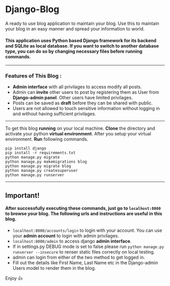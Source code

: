 # Django-Blog

A ready to use blog application to maintain your blog. Use this to maintain your blog in an easy manner and spread your information to world.

#### This application uses Python based Django framework for its backend and SQLite as local database. If you want to switch to another database type, you can do so by changing necessary files before running commands.
___

### Features of This Blog :
- **Admin interface** with all privilages to access modify all posts.
- Admin can **invite** other users to post by registering them as User from **Django-admin panel**. Other users have limited privilages.
- Posts can be saved as **draft** before they can be shared with public.
- Users are not allowed to touch sensitive information without logging in and without having sufficient privilages.

___
To get this blog **running** on your local machine. **Clone** the directory and activate your python **virtual environment**. After you setup your virtual environment. **Run** following commands.

    pip install django
    pip install -r requirements.txt
    python manage.py migrate
    python manage.py makemigrations blog
    python manage.py migrate blog
    python manage.py createsuperuser
    python manage.py runserver
___
## Important!

#### After successfully executing these commands, just go to `localhost:8000` to browse your blog. The following urls and instructions are useful in this blog.

- `localhost:8000/accounts/login` to login with your account. You can use your **admin account** to login with admin privilages.
- `localhost:8000/admin` to access django **admin interface**.
- If in settings.py DEBUG mode is set to false please run `python manage.py runserver --insecure` to renser static files correctly on local testing.
- admin can login from either of the two method to get logged in.
- Fill out the details like First Name, Last Name etc in the Django-admin Users model to render them in the blog.

Enjoy :+1:
